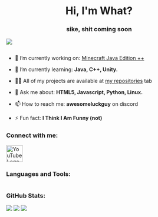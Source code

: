 <h1 align="center">Hi, I'm What?</h1>
<h3 align="center">sike, shit coming soon</h3>

![](https://komarev.com/ghpvc/?username=sussygamedeveloper&style=flat)

<picture>
  <source media="(prefers-color-scheme: dark)" srcset="https://github-profile-trophy.vercel.app/?username=sussygamedeveloper&no-bg=true&no-frame=true&theme=onestar">
  <source media="(prefers-color-scheme: light)" srcset="https://github-profile-trophy.vercel.app/?username=sussygamedeveloper&no-bg=true&no-frame=true&theme=oldie">
  <img alt="" src="">
</picture>

- 🔭 I’m currently working on: [Minecraft Java Edition ++](https://github.com/sussygamedeveloper/JavaEditionPlusPlus)

- 🌱 I’m currently learning: **Java, C++, Unity.**

- 👨‍💻 All of my projects are available at [my repositories](https://github.com/sussygamedeveloper?tab=repositories) tab

- 💬 Ask me about: **HTML5, Javascript, Python, Linux.**

- 📫 How to reach me: **awesomeluckguy** on discord

- ⚡ Fun fact: **I Think I Am Funny (not)**

### Connect with me:
<a href="https://www.youtube.com/@awesomeluckguy">
  <img src="https://www.svgrepo.com/show/448261/youtube.svg" alt="YouTube Logo" width="45px">
</a>
<!-- <a href="https://discord.gg/hbX8eVEd69">
  <img src="https://skillicons.dev/icons?i=discord" alt="Discord Logo" width="45px">
</a>-->

### Languages and Tools:

<picture>
  <source media="(prefers-color-scheme: dark)" srcset="https://skillicons.dev/icons?i=androidstudio%2Cbash%2Cblender%2Ccpp%2Ccss%2Chtml%2Cheroku%2Cjava%2Cjs%2Clinux%2Cnginx%2Cnodejs%2Cpy%2Creact%2Cunity%2Cunreal&perline=8">
  <source media="(prefers-color-scheme: light)" srcset="https://skillicons.dev/icons?i=androidstudio%2Cbash%2Cblender%2Ccpp%2Ccss%2Chtml%2Cheroku%2Cjava%2Cjs%2Clinux%2Cnginx%2Cnodejs%2Cpy%2Creact%2Cunity%2Cunreal&perline=8&theme=light">
  <img alt="" src="">
</picture>

### GitHub Stats:
![](https://github-readme-stats.vercel.app/api/top-langs?username=sussygamedeveloper&show_icons=true&locale=en&layout=compact&theme=transparent&hide_border=true)
![](https://github-readme-stats.vercel.app/api?username=sussygamedeveloper&show_icons=true&locale=en&theme=transparent&hide_border=true)
![](https://github-readme-streak-stats.herokuapp.com/?user=sussygamedeveloper&hide_border=true&theme=transparent)
